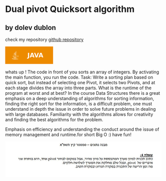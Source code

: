 
# Dual pivot Quicksort algorithm 
## by dolev dublon

check my repository  [github repository](https://duckduckgo.com)

![java](javaimage.svg)

  whats up !
  The code in front of you sorts an array of integers.
  By activating the main function, you run the code.
  Task: 
  Write a sorting plan based on quick sort,
  but instead of selecting one Pivot,
  it selects two Pivots, and at each stage divides the array into three parts.
  What is the runtime of the program at worst and at best?
  In the course Data Structures there is a great emphasis
  on a deep understanding of algorithms for sorting information,
  finding the right sort for the information,
  is a difficult problem, one must understand in depth the issue
  in order to solve future problems in dealing with large databases.
  Familiarity with the algorithms allows for creativity and finding the best
  algorithms for the problem.
  
  
  Emphasis on efficiency and understanding the conduct around the issue of
  memory management and runtime.for short Big O :)
  have fun!

![exercise](ex.JPG)
